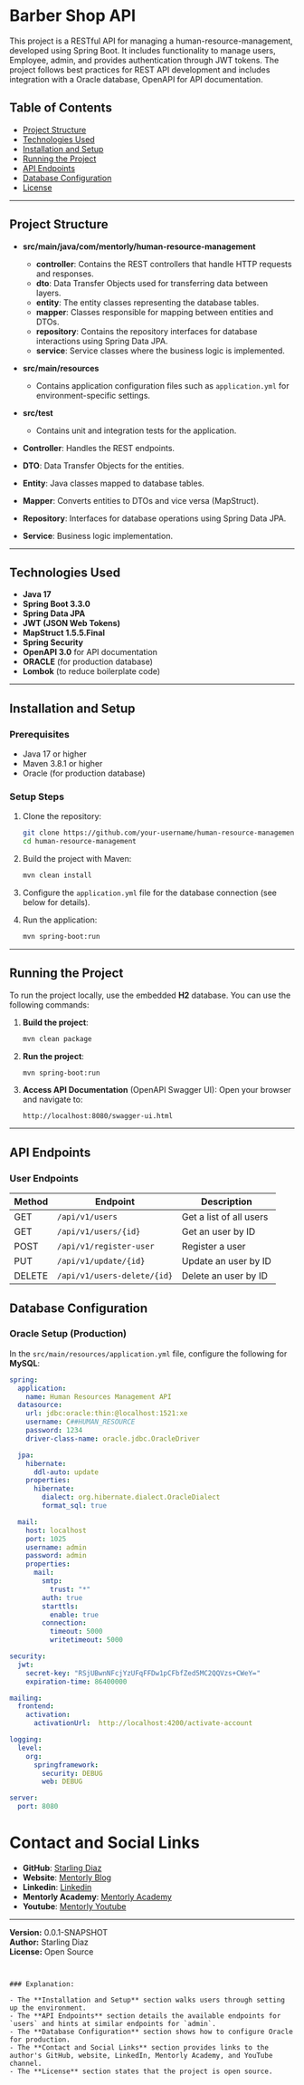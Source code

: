 # Barber Shop API

This project is a RESTful API for managing a human-resource-management, developed using Spring Boot. It includes functionality to manage users, Employee, admin, and provides authentication through JWT tokens. The project follows best practices for REST API development and includes integration with a Oracle database, OpenAPI for API documentation.

## Table of Contents

- [Project Structure](#project-structure)
- [Technologies Used](#technologies-used)
- [Installation and Setup](#installation-and-setup)
- [Running the Project](#running-the-project)
- [API Endpoints](#api-endpoints)
- [Database Configuration](#database-configuration)
- [License](#license)

---

## Project Structure

- **src/main/java/com/mentorly/human-resource-management**
    - **controller**: Contains the REST controllers that handle HTTP requests and responses.
    - **dto**: Data Transfer Objects used for transferring data between layers.
    - **entity**: The entity classes representing the database tables.
    - **mapper**: Classes responsible for mapping between entities and DTOs.
    - **repository**: Contains the repository interfaces for database interactions using Spring Data JPA.
    - **service**: Service classes where the business logic is implemented.

- **src/main/resources**
    - Contains application configuration files such as `application.yml` for environment-specific settings.

- **src/test**
    - Contains unit and integration tests for the application.


- **Controller**: Handles the REST endpoints.
- **DTO**: Data Transfer Objects for the entities.
- **Entity**: Java classes mapped to database tables.
- **Mapper**: Converts entities to DTOs and vice versa (MapStruct).
- **Repository**: Interfaces for database operations using Spring Data JPA.
- **Service**: Business logic implementation.

---

## Technologies Used

- **Java 17**
- **Spring Boot 3.3.0**
- **Spring Data JPA**
- **JWT (JSON Web Tokens)**
- **MapStruct 1.5.5.Final**
- **Spring Security**
- **OpenAPI 3.0** for API documentation
- **ORACLE** (for production database)
- **Lombok** (to reduce boilerplate code)

---

## Installation and Setup

### Prerequisites

- Java 17 or higher
- Maven 3.8.1 or higher
- Oracle (for production database)

### Setup Steps

1. Clone the repository:
   ```bash
   git clone https://github.com/your-username/human-resource-management.git
   cd human-resource-management
   ```

2. Build the project with Maven:
   ```bash
   mvn clean install
   ```

3. Configure the `application.yml` file for the database connection (see below for details).

4. Run the application:
   ```bash
   mvn spring-boot:run
   ```

---

## Running the Project

To run the project locally, use the embedded **H2** database. You can use the following commands:

1. **Build the project**:
   ```bash
   mvn clean package
   ```

2. **Run the project**:
   ```bash
   mvn spring-boot:run
   ```

3. **Access API Documentation** (OpenAPI Swagger UI):
   Open your browser and navigate to:
   ```
   http://localhost:8080/swagger-ui.html
   ```

---

## API Endpoints

### User Endpoints

| Method | Endpoint                    | Description             |
|--------|-----------------------------|-------------------------|
| GET    | `/api/v1/users`             | Get a list of all users |
| GET    | `/api/v1/users/{id}`        | Get an user by ID       |
| POST   | `/api/v1/register-user`     | Register a user         |
| PUT    | `/api/v1/update/{id}`       | Update an user by ID    |
| DELETE | `/api/v1/users-delete/{id}` | Delete an user by ID    |

## Database Configuration

### Oracle Setup (Production)

In the `src/main/resources/application.yml` file, configure the following for **MySQL**:

```yaml
spring:
  application:
    name: Human Resources Management API
  datasource:
    url: jdbc:oracle:thin:@localhost:1521:xe
    username: C##HUMAN_RESOURCE
    password: 1234
    driver-class-name: oracle.jdbc.OracleDriver

  jpa:
    hibernate:
      ddl-auto: update
    properties:
      hibernate:
        dialect: org.hibernate.dialect.OracleDialect
        format_sql: true

  mail:
    host: localhost
    port: 1025
    username: admin
    password: admin
    properties:
      mail:
        smtp:
          trust: "*"
        auth: true
        starttls:
          enable: true
        connection:
          timeout: 5000
          writetimeout: 5000

security:
  jwt:
    secret-key: "RSjUBwnNFcjYzUFqFFDw1pCFbfZed5MC2QQVzs+CWeY="
    expiration-time: 86400000

mailing:
  frontend:
    activation:
      activationUrl:  http://localhost:4200/activate-account

logging:
  level:
    org:
      springframework:
        security: DEBUG
        web: DEBUG

server:
  port: 8080

```

# Contact and Social Links

- **GitHub**: [Starling Diaz](https://github.com/NSTLRD)
- **Website**: [Mentorly Blog](https://mentorly.blog/)
- **Linkedin**: [Linkedin](https://www.linkedin.com/in/starling-diaz-908225181/)
- **Mentorly Academy**: [Mentorly Academy](https://www.mentor-ly.com/)
- **Youtube**: [Mentorly Youtube](https://www.youtube.com/@Mentorly-e3b)
---

**Version:** 0.0.1-SNAPSHOT  
**Author:** Starling Diaz  
**License:** Open Source
```


### Explanation:

- The **Installation and Setup** section walks users through setting up the environment.
- The **API Endpoints** section details the available endpoints for `users` and hints at similar endpoints for `admin`.
- The **Database Configuration** section shows how to configure Oracle for production.
- The **Contact and Social Links** section provides links to the author's GitHub, website, LinkedIn, Mentorly Academy, and YouTube channel.
- The **License** section states that the project is open source.